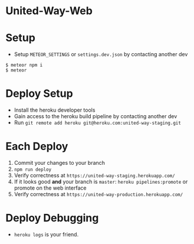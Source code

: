 # United-Way-Web 

# Setup

- Setup `METEOR_SETTINGS` or `settings.dev.json` by contacting another dev

```
$ meteor npm i
$ meteor
```

# Deploy Setup

- Install the heroku developer tools
- Gain access to the heroku build pipeline by contacting another dev
- Run `git remote add heroku git@heroku.com:united-way-staging.git`

# Each Deploy

1. Commit your changes to your branch
1. `npm run deploy` 
1. Verify correctness at `https://united-way-staging.herokuapp.com/`
1. If it looks good **and** your branch is `master`: `heroku pipelines:promote` or promote on the web interface
1. Verify correctness at `https://united-way-production.herokuapp.com/`

# Deploy Debugging

- `heroku logs` is your friend.
